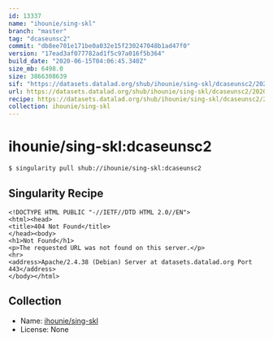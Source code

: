 ```yaml
---
id: 13337
name: "ihounie/sing-skl"
branch: "master"
tag: "dcaseunsc2"
commit: "db8ee701e171be0a032e15f230247048b1ad47f0"
version: "17ead3af077782ad1f5c97a016f5b364"
build_date: "2020-06-15T04:06:45.340Z"
size_mb: 6498.0
size: 3866308639
sif: "https://datasets.datalad.org/shub/ihounie/sing-skl/dcaseunsc2/2020-06-15-db8ee701-17ead3af/17ead3af077782ad1f5c97a016f5b364.sif"
url: https://datasets.datalad.org/shub/ihounie/sing-skl/dcaseunsc2/2020-06-15-db8ee701-17ead3af/
recipe: https://datasets.datalad.org/shub/ihounie/sing-skl/dcaseunsc2/2020-06-15-db8ee701-17ead3af/Singularity
collection: ihounie/sing-skl
---
```


# ihounie/sing-skl:dcaseunsc2

```bash
$ singularity pull shub://ihounie/sing-skl:dcaseunsc2
```

## Singularity Recipe

```singularity
<!DOCTYPE HTML PUBLIC "-//IETF//DTD HTML 2.0//EN">
<html><head>
<title>404 Not Found</title>
</head><body>
<h1>Not Found</h1>
<p>The requested URL was not found on this server.</p>
<hr>
<address>Apache/2.4.38 (Debian) Server at datasets.datalad.org Port 443</address>
</body></html>
```

## Collection

 - Name: [ihounie/sing-skl](https://github.com/ihounie/sing-skl)
 - License: None

